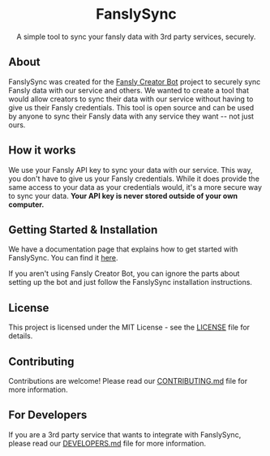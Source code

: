 <div align="center">
<h1>FanslySync</h1>

A simple tool to sync your fansly data with 3rd party services, securely.

</div>

## About

FanslySync was created for the [Fansly Creator Bot](https://fanslycreatorbot.com) project to securely sync Fansly data with our service and others. We wanted to create a tool that would allow creators to sync their data with our service without having to give us their Fansly credentials. This tool is open source and can be used by anyone to sync their Fansly data with any service they want -- not just ours.

## How it works

We use your Fansly API key to sync your data with our service. This way, you don't have to give us your Fansly credentials. While it does provide the same access to your data as your credentials would, it's a more secure way to sync your data. **Your API key is never stored outside of your own computer.**

## Getting Started & Installation

We have a documentation page that explains how to get started with FanslySync. You can find it [here](https://docs.fanslycreatorbot.com/docs/for-creators/sync).

If you aren't using Fansly Creator Bot, you can ignore the parts about setting up the bot and just follow the FanslySync installation instructions.


## License

This project is licensed under the MIT License - see the [LICENSE](LICENSE) file for details.

## Contributing

Contributions are welcome! Please read our [CONTRIBUTING.md](CONTRIBUTING.md) file for more information.

## For Developers

If you are a 3rd party service that wants to integrate with FanslySync, please read our [DEVELOPERS.md](DEVELOPERS.md) file for more information.